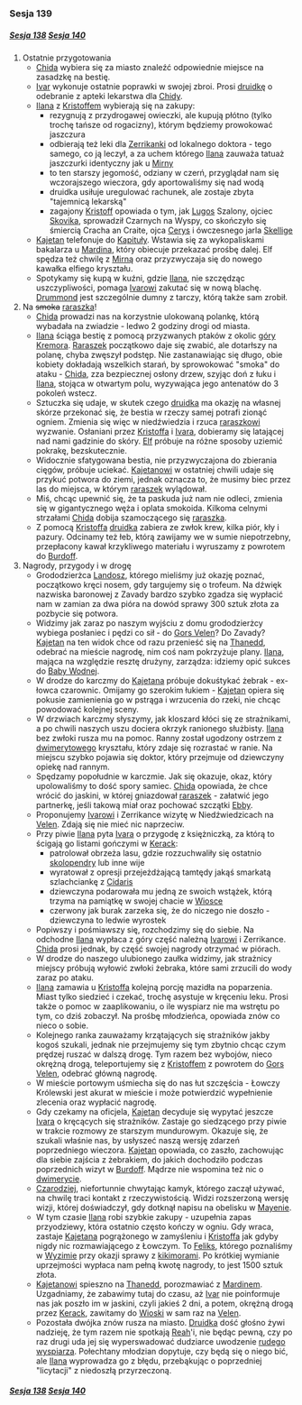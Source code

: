 ### Sesja 139
##### [Sesja 138](#sesja-138) [Sesja 140](#sesja-140)
1. Ostatnie przygotowania
   - [Chida](#p_chida) wybiera się za miasto znaleźć odpowiednie miejsce na zasadzkę na bestię.
   - [Ivar](#p_ivar) wykonuje ostatnie poprawki w swojej zbroi. Prosi [druidkę](#g_ilana) o odebranie z apteki lekarstwa dla [Chidy](#p_chida).
   - [Ilana](#g_ilana) z [Kristoffem](#p_kristoff) wybierają się na zakupy:
     - rezygnują z przydrogawej owieczki, ale kupują płótno (tylko trochę tańsze od rogacizny), którym będziemy prowokować jaszczura
     - odbierają też leki dla [Zerrikanki](#p_chida) od lokalnego doktora - tego samego, co ją leczył, a za uchem którego [Ilana](#g_ilana) zauważa tatuaż jaszczurki identyczny jak u [Mirny](#p_mirna)
     - to ten starszy jegomość, odziany w czerń, przyglądał nam się wczorajszego wieczora, gdy aportowaliśmy się nad wodą
     - druidka usiłuje uregulować rachunek, ale zostaje zbyta "tajemnicą lekarską"
     - zagajony [Kristoff](#p_kristoff) opowiada o tym, jak [Lugos](#p_lugos) Szalony, ojciec [Skovika](#p_skovik), sprowadził Czarnych na Wyspy, co skończyło się śmiercią Cracha an Craite, ojca [Cerys](#p_cerys) i ówczesnego jarla [Skellige](#l_wyspy_skellige)
   - [Kajetan](#g_kajetan) telefonuje do [Kapituły](#r_kapitula). Wstawia się za wykopaliskami bakalarza u [Mardina](#p_mardin), który obiecuje przekazać prośbę dalej. Elf spędza też chwilę z [Mirną](#p_mirna) oraz przyzwyczaja się do nowego kawałka elfiego kryształu.
   - Spotykamy się kupą w kuźni, gdzie [Ilana](#g_ilana), nie szczędząc uszczypliwości, pomaga [Ivarowi](#p_ivar) zakutać się w nową blachę. [Drummond](#p_drummond) jest szczególnie dumny z tarczy, którą także sam zrobił.
2. Na ~~smoka~~ [raraszka](#b_raraszek)!
   - [Chida](#p_chida) prowadzi nas na korzystnie ulokowaną polankę, którą wybadała na zwiadzie - ledwo 2 godziny drogi od miasta.
   - [Ilana](#g_ilana) ściąga bestię z pomocą przyzwanych ptaków z okolic [góry Kremora](#l_gora_cremora). [Raraszek](#b_raraszek) początkowo daje się zwabić, ale dotarłszy na polanę, chyba zwęszył podstęp. Nie zastanawiając się długo, obie kobiety dokładają wszelkich starań, by sprowokować "smoka" do ataku - [Chida](#p_chida), zza bezpiecznej osłony drzew, szyjąc doń z łuku i [Ilana](#g_ilana), stojąca w otwartym polu, wyzywająca jego antenatów do 3 pokoleń wstecz.
   - Sztuczka się udaje, w skutek czego [druidka](#g_ilana) ma okazję na własnej skórze przekonać się, że bestia w rzeczy samej potrafi zionąć ogniem. Zmienia się więc w niedźwiedzia i rzuca [raraszkowi](#b_raraszek) wyzwanie. Osłaniani przez [Kristoffa](#p_kristoff) i [Ivara](#p_ivar), dobieramy się latającej nad nami gadzinie do skóry. [Elf](#g_kajetan) próbuje na różne sposoby uziemić pokrakę, bezskutecznie.
   - Widocznie sfatygowana bestia, nie przyzwyczajona do zbierania cięgów, próbuje uciekać. [Kajetanowi](#g_kajetan) w ostatniej chwili udaje się przykuć potwora do ziemi, jednak oznacza to, że musimy biec przez las do miejsca, w którym [raraszek](#b_raraszek) wylądował.
   - Miś, chcąc upewnić się, że ta paskuda już nam nie odleci, zmienia się w gigantycznego węża i oplata smokoida. Kilkoma celnymi strzałami [Chida](#p_chida) dobija szamoczącego się [raraszka](#b_raraszek).
   - Z pomocą [Kristoffa](#p_kristoff) [druidka](#g_ilana) zabiera ze zwłok krew, kilka piór, kły i pazury. Odcinamy też łeb, którą zawijamy we w sumie niepotrzebny, przepłacony kawał krzykliwego materiału i wyruszamy z powrotem do [Burdoff](#l_burdoff).
3. Nagrody, przygody i w drogę
   - Grododzierżca [Landosz](#p_landosz), którego mieliśmy już okazję poznać, początkowo kręci nosem, gdy targujemy się o trofeum. Na dźwięk nazwiska baronowej z Zavady bardzo szybko zgadza się wypłacić nam w zamian za dwa pióra na dowód sprawy 300 sztuk złota za pozbycie się potwora.
   - Widzimy jak zaraz po naszym wyjściu z domu grododzierżcy wybiega posłaniec i pędzi co sił - do [Gors Velen](#l_gors_velen)? Do Zavady? [Kajetan](#g_kajetan) na ten widok chce od razu przenieść się na [Thanedd](#l_wyspa_thanedd), odebrać na mieście nagrodę, nim coś nam pokrzyżuje plany. [Ilana](#g_ilana), mająca na względzie resztę drużyny, zarządza: idziemy opić sukces do [Baby Wodnej](#l_baba_wodna).
   - W drodze do karczmy do [Kajetana](#g_kajetan) próbuje dokuśtykać żebrak - ex-łowca czarownic. Omijamy go szerokim łukiem - [Kajetan](#g_kajetan) opiera się pokusie zamienienia go w pstrąga i wrzucenia do rzeki, nie chcąc powodować kolejnej sceny.
   - W drzwiach karczmy słyszymy, jak kloszard kłóci się ze strażnikami, a po chwili naszych uszu dociera okrzyk ranionego służbisty. [Ilana](#g_ilana) bez zwłoki rusza mu na pomoc. Ranny został ugodzony ostrzem z [dwimerytowego](#r_dwimeryt) kryształu, który zdaje się rozrastać w ranie. Na miejscu szybko pojawia się doktor, który przejmuje od dziewczyny opiekę nad rannym.
   - Spędzamy popołudnie w karczmie. Jak się okazuje, okaz, który upolowaliśmy to dość spory samiec. [Chida](#p_chida) opowiada, że chce wrócić do jaskini, w której gniazdował [raraszek](#b_raraszek) - załatwić jego partnerkę, jeśli takową miał oraz pochować szczątki [Ebby](#p_ebba).
   - Proponujemy [Ivarowi](#p_ivar) i Zerrikance wizytę w Niedźwiedzicach na [Velen](#r_velen). Zdają się nie mieć nic naprzeciw.
   - Przy piwie [Ilana](#g_ilana) pyta [Ivara](#p_ivar) o przygodę z księżniczką, za którą to ścigają go listami gończymi w [Kerack](#l_kerack):
      - patrolował obrzeża lasu, gdzie rozzuchwaliły się ostatnio [skolopendry](#b_stonoga) lub inne wije
      - wyratował z opresji przejeżdżającą tamtędy jakąś smarkatą szlachciankę z [Cidaris](#l_cidaris)
      - dziewczyna podarowała mu jedną ze swoich wstążek, którą trzyma na pamiątkę w swojej chacie w [Wiosce](#l_wioska)
      - czerwony jak burak zarzeka się, że do niczego nie doszło - dziewczyna to ledwie wyrostek
   - Popiwszy i pośmiawszy się, rozchodzimy się do siebie. Na odchodne [Ilana](#g_ilana) wypłaca z góry część należną [Ivarowi](#p_ivar) i Zerrikance. [Chida](#p_chida) prosi jednak, by część swojej nagrody otrzymać w piórach.
   - W drodze do naszego ulubionego zaułka widzimy, jak strażnicy miejscy próbują wyłowić zwłoki żebraka, które sami zrzucili do wody zaraz po ataku.
   - [Ilana](#g_ilana) zamawia u [Kristoffa](#p_kristoff) kolejną porcję mazidła na poparzenia. Miast tylko siedzieć i czekać, trochę asystuje w kręceniu leku. Prosi także o pomoc w zaaplikowaniu, o ile wyspiarz nie ma wstrętu po tym, co dziś zobaczył. Na prośbę młodzieńca, opowiada znów co nieco o sobie.
   - Kolejnego ranka zauważamy krzątających się strażników jakby kogoś szukali, jednak nie przejmujemy się tym zbytnio chcąc czym prędzej ruszać w dalszą drogę. Tym razem bez wybojów, nieco okrężną drogą, teleportujemy się z [Kristoffem](#p_kristoff) z powrotem do [Gors Velen](#l_gors_velen), odebrać główną nagrodę.
   - W mieście portowym uśmiecha się do nas łut szczęścia - Łowczy Królewski jest akurat w mieście i może potwierdzić wypełnienie zlecenia oraz wypłacić nagrodę.
   - Gdy czekamy na oficjela, [Kajetan](#g_kajetan) decyduje się wypytać jeszcze [Ivara](#p_ivar) o kręcących się strażników. Zastaje go siedzącego przy piwie w trakcie rozmowy ze starszym mundurowym. Okazuje się, że szukali właśnie nas, by usłyszeć naszą wersję zdarzeń poprzedniego wieczora. [Kajetan](#g_kajetan) opowiada, co zaszło, zachowując dla siebie zajścia z żebrakiem, do jakich dochodziło podczas poprzednich wizyt w [Burdoff](#l_burdoff). Mądrze nie wspomina też nic o [dwimerycie](#r_dwimeryt).
   - [Czarodziej](#g_kajetan), niefortunnie chwytając kamyk, którego zaczął używać, na chwilę traci kontakt z rzeczywistością. Widzi rozszerzoną wersję wizji, której doświadczył, gdy dotknął napisu na obelisku w [Mayenie](#l_mayena).
   - W tym czasie [Ilana](#g_ilana) robi szybkie zakupy - uzupełnia zapas przyodziewy, która ostatnio często kończy w ogniu. Gdy wraca, zastaje [Kajetana](#g_kajetan) pogrążonego w zamyśleniu i [Kristoffa](#p_kristoff) jak gdyby nigdy nic rozmawiającego z Łowczym. To [Feliks](#p_feliks), którego poznaliśmy w [Wyzimie](#l_wyzima) przy okazji sprawy z [kikimorami](#b_kikimora). Po krótkiej wymianie uprzejmości wypłaca nam pełną kwotę nagrody, to jest 1500 sztuk złota.
   - [Kajetanowi](#g_kajetan) spieszno na [Thanedd](#l_wyspa_thanedd), porozmawiać z [Mardinem](#p_mardin). Uzgadniamy, że zabawimy tutaj do czasu, aż [Ivar](#p_ivar) nie poinformuje nas jak poszło im w jaskini, czyli jakieś 2 dni, a potem, okrężną drogą przez [Kerack](#l_kerack), zawitamy do [Wioski](#l_wioska) w sam raz na [Velen](#r_velen).
   - Pozostała dwójka znów rusza na miasto. [Druidka](#g_ilana) dość głośno żywi nadzieję, że tym razem nie spotkają [Reah](#p_reah)'i, nie będąc pewną, czy po raz drugi uda jej się wyperswadować dudziarce uwodzenie [rudego wyspiarza](#p_kristoff). Połechtany młodzian dopytuje, czy będą się o niego bić, ale [Ilana](#g_ilana) wyprowadza go z błędu, przebąkując o poprzedniej "licytacji" z niedoszłą przyrzeczoną.

##### [Sesja 138](#sesja-138) [Sesja 140](#sesja-140)
